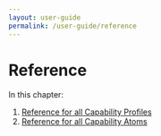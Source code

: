 ```yaml
---
layout: user-guide
permalink: /user-guide/reference
---
```


Reference
============================

In this chapter:
1. [Reference for all Capability Profiles](a3-01-Reference-Capability-Profiles.md)
2. [Reference for all Capability Atoms](a3-02-Reference-Capability-Atoms.md)
